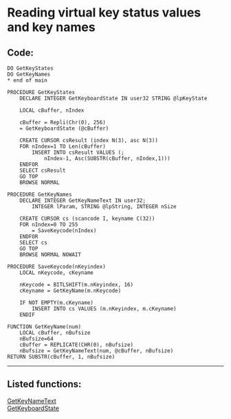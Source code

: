 
# Reading virtual key status values and key names

## Code:
```foxpro  
DO GetKeyStates
DO GetKeyNames
* end of main

PROCEDURE GetKeyStates
	DECLARE INTEGER GetKeyboardState IN user32 STRING @lpKeyState

	LOCAL cBuffer, nIndex

	cBuffer = Repli(Chr(0), 256)
	= GetKeyboardState (@cBuffer)

	CREATE CURSOR csResult (index N(3), asc N(3))
	FOR nIndex=1 TO Len(cBuffer)
		INSERT INTO csResult VALUES (;
			nIndex-1, Asc(SUBSTR(cBuffer, nIndex,1)))
	ENDFOR
	SELECT csResult
	GO TOP
	BROWSE NORMAL

PROCEDURE GetKeyNames
	DECLARE INTEGER GetKeyNameText IN user32;
		INTEGER lParam, STRING @lpString, INTEGER nSize

	CREATE CURSOR cs (scancode I, keyname C(32))
	FOR nIndex=0 TO 255
		= SaveKeycode(nIndex)
	ENDFOR
	SELECT cs
	GO TOP
	BROWSE NORMAL NOWAIT

PROCEDURE SaveKeycode(nKeyindex)
	LOCAL nKeycode, cKeyname

	nKeycode = BITLSHIFT(m.nKeyindex, 16)
	cKeyname = GetKeyName(m.nKeycode)

	IF NOT EMPTY(m.cKeyname)
		INSERT INTO cs VALUES (m.nKeyindex, m.cKeyname)
	ENDIF
	
FUNCTION GetKeyName(num)
	LOCAL cBuffer, nBufsize
	nBufsize=64
	cBuffer = REPLICATE(CHR(0), nBufsize)
	nBufsize = GetKeyNameText(num, @cBuffer, nBufsize)
RETURN SUBSTR(cBuffer, 1, nBufsize)  
```  
***  


## Listed functions:
[GetKeyNameText](../libraries/user32/GetKeyNameText.md)  
[GetKeyboardState](../libraries/user32/GetKeyboardState.md)  
